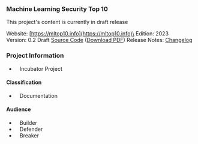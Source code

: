 ### Machine Learning Security Top 10

This project's content is currently in draft release

Website: [https://mltop10.info](https://mltop10.info)\
Edition: 2023\
Version:
0.2 Draft [Source Code](https://github.com/OWASP/www-project-machine-learning-security-top-10/tree/master/docs/2023)
([Download PDF](https://mltop10.info/OWASP-Machine-Learning-Security-Top-10.pdf)\)
Release Notes:
[Changelog](https://github.com/OWASP/www-project-machine-learning-security-top-10/releases)

### Project Information

- <i class="fas fa-lightbulb" style="font-size: 1.2em; color:#233e81;"></i><span style="font-size:1.0em;padding-left:12px;">Incubator
  Project</span>

#### Classification

- <i class="fas fa-book" style="font-size: 1.2em; color:#233e81;"></i><span style="font-size:1.0em;padding-left:12px;">Documentation</span>

#### Audience

- <i class="fas fa-toolbox" style="font-size: 1.2em; color:#233e81;"></i><span style="font-size:1.0em;padding-left:12px;">Builder</span>
- <i class="fas fa-shield-alt" style="font-size: 1.2em; color:#233e81;"></i><span style="font-size:1.0em;padding-left:12px;">Defender</span>
- <i class="fas fa-user-secret" style="font-size: 1.2em; color:#233e81;"></i><span style="font-size:1.0em;padding-left:12px;">Breaker</span>
